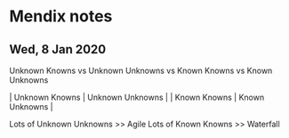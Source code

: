 # Mendix notes

## Wed, 8 Jan 2020

Unknown Knowns vs Unknown Unknowns vs Known Knowns vs Known Unknowns

| Unknown Knowns    | Unknown Unknowns |
| Known Knowns      | Known Unknowns   |

 Lots of Unknown Unknowns >> Agile
 Lots of Known Knowns >> Waterfall
